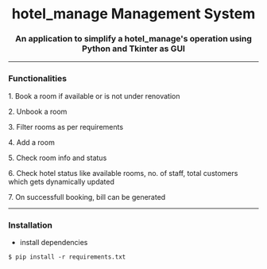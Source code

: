 <h1 align="center">hotel_manage Management System</h1>
<h3 align="center">An application to simplify a hotel_manage's operation using Python and Tkinter as GUI</h3>

------------------------------------------------------------------------------------------------------
<h3>Functionalities</h3>
<p>1. Book a room if available or is not under renovation</p>
<p>2. Unbook a room</p>
<p>3. Filter rooms as per requirements</p>
<p>4. Add a room
<p>5. Check room info and status</p>
<p>6. Check hotel status like available rooms, no. of staff, total customers which gets dynamically updated</p>
<p>7. On successfull booking, bill can be generated</p>

-------------------------------------------------------------------------------------------------------
<h3>Installation</h3>
<ul>
  <li>install dependencies</li>
</ul>

```
$ pip install -r requirements.txt
```

